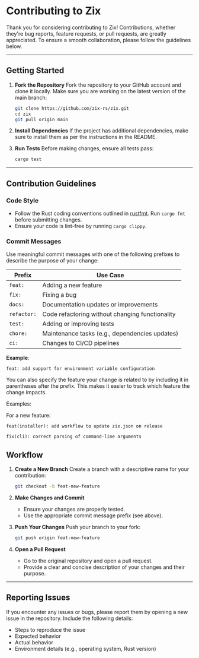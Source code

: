 # Contributing to Zix

Thank you for considering contributing to Zix! Contributions, whether they're bug reports, feature requests, or pull requests, are greatly appreciated. To ensure a smooth collaboration, please follow the guidelines below.

---
## Getting Started

1. **Fork the Repository**
   Fork the repository to your GitHub account and clone it locally. Make sure you are working on the latest version of the main branch:
   ```bash
   git clone https://github.com/zix-rs/zix.git
   cd zix
   git pull origin main
   ```

3. **Install Dependencies**
   If the project has additional dependencies, make sure to install them as per the instructions in the README.

4. **Run Tests**
   Before making changes, ensure all tests pass:
   ```bash
   cargo test
   ```

---

## Contribution Guidelines

### Code Style

- Follow the Rust coding conventions outlined in [rustfmt](https://github.com/rust-lang/rustfmt). Run `cargo fmt` before submitting changes.
- Ensure your code is lint-free by running `cargo clippy`.

### Commit Messages

Use meaningful commit messages with one of the following prefixes to describe the purpose of your change:

| **Prefix**   | **Use Case**                                    |
|--------------|-------------------------------------------------|
| `feat:`      | Adding a new feature                            |
| `fix:`       | Fixing a bug                                   |
| `docs:`      | Documentation updates or improvements           |
| `refactor:`  | Code refactoring without changing functionality |
| `test:`      | Adding or improving tests                      |
| `chore:`     | Maintenance tasks (e.g., dependencies updates)  |
| `ci:`        | Changes to CI/CD pipelines                     |

**Example**:
```
feat: add support for environment variable configuration
```

You can also specify the feature your change is related to by including it in parentheses after the prefix. This makes it easier to track which feature the change impacts.

Examples:

For a new feature:
```
feat(installer): add workflow to update zix.json on release
```
```
fix(cli): correct parsing of command-line arguments
```
## Workflow

1. **Create a New Branch**
   Create a branch with a descriptive name for your contribution:
   ```bash
   git checkout -b feat-new-feature
   ```

2. **Make Changes and Commit**
   - Ensure your changes are properly tested.
   - Use the appropriate commit message prefix (see above).

3. **Push Your Changes**
   Push your branch to your fork:
   ```bash
   git push origin feat-new-feature
   ```

4. **Open a Pull Request**
   - Go to the original repository and open a pull request.
   - Provide a clear and concise description of your changes and their purpose.

---

## Reporting Issues

If you encounter any issues or bugs, please report them by opening a new issue in the repository. Include the following details:
- Steps to reproduce the issue
- Expected behavior
- Actual behavior
- Environment details (e.g., operating system, Rust version)
